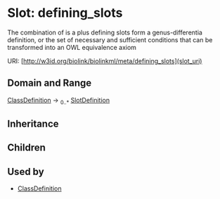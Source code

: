 # Slot: defining_slots


The combination of is a plus defining slots form a genus-differentia definition, or the set of necessary and sufficient conditions that can be transformed into an OWL equivalence axiom

URI: [http://w3id.org/biolink/biolinkml/meta/defining_slots](slot_uri)
## Domain and Range

[ClassDefinition](ClassDefinition.md) ->  <sub>0..*</sub> [SlotDefinition](SlotDefinition.md)
## Inheritance

## Children

## Used by

 * [ClassDefinition](ClassDefinition.md)
